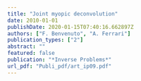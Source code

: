```yaml
---
title: "Joint myopic deconvolution"
date: 2010-01-01
publishDate: 2020-01-15T07:40:16.662897Z
authors: ["F. Benvenuto", "A. Ferrari"]
publication_types: ["2"]
abstract: ""
featured: false
publication: "*Inverse Problems*"
url_pdf: "Publi_pdf/art_ip09.pdf"
---
```


